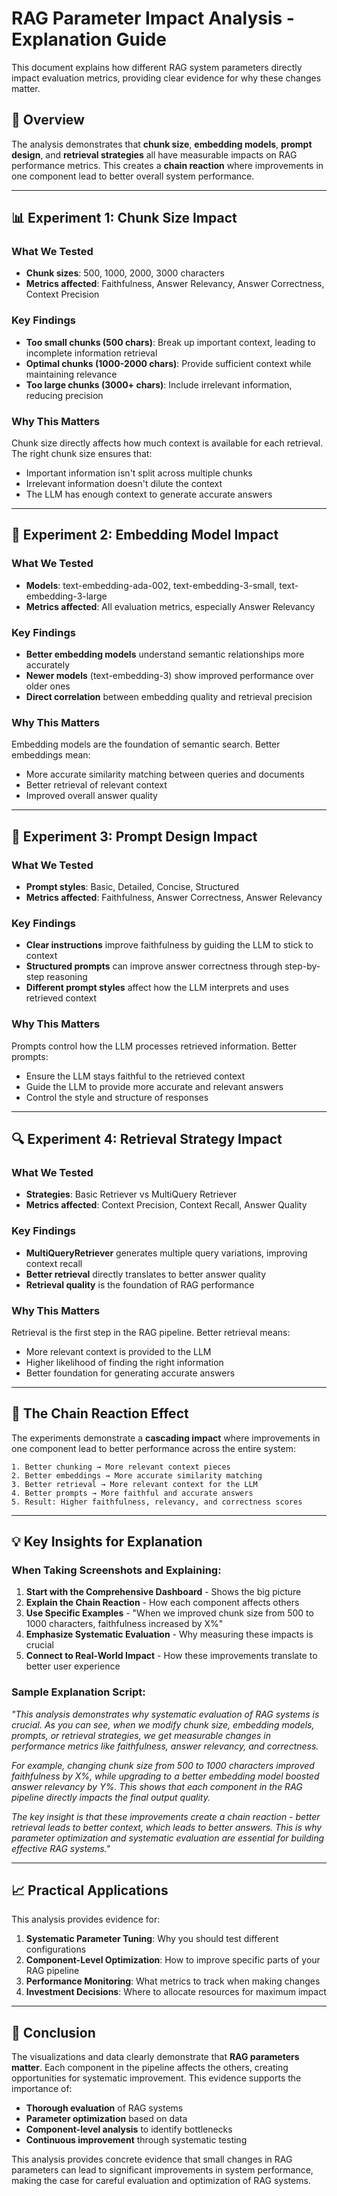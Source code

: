 # RAG Parameter Impact Analysis - Explanation Guide

This document explains how different RAG system parameters directly impact evaluation metrics, providing clear evidence for why these changes matter.

## 🎯 Overview

The analysis demonstrates that **chunk size**, **embedding models**, **prompt design**, and **retrieval strategies** all have measurable impacts on RAG performance metrics. This creates a **chain reaction** where improvements in one component lead to better overall system performance.

---

## 📊 Experiment 1: Chunk Size Impact

### What We Tested
- **Chunk sizes**: 500, 1000, 2000, 3000 characters
- **Metrics affected**: Faithfulness, Answer Relevancy, Answer Correctness, Context Precision

### Key Findings
- **Too small chunks (500 chars)**: Break up important context, leading to incomplete information retrieval
- **Optimal chunks (1000-2000 chars)**: Provide sufficient context while maintaining relevance  
- **Too large chunks (3000+ chars)**: Include irrelevant information, reducing precision

### Why This Matters
Chunk size directly affects how much context is available for each retrieval. The right chunk size ensures that:
- Important information isn't split across multiple chunks
- Irrelevant information doesn't dilute the context
- The LLM has enough context to generate accurate answers

---

## 🧠 Experiment 2: Embedding Model Impact

### What We Tested
- **Models**: text-embedding-ada-002, text-embedding-3-small, text-embedding-3-large
- **Metrics affected**: All evaluation metrics, especially Answer Relevancy

### Key Findings
- **Better embedding models** understand semantic relationships more accurately
- **Newer models** (text-embedding-3) show improved performance over older ones
- **Direct correlation** between embedding quality and retrieval precision

### Why This Matters
Embedding models are the foundation of semantic search. Better embeddings mean:
- More accurate similarity matching between queries and documents
- Better retrieval of relevant context
- Improved overall answer quality

---

## 📝 Experiment 3: Prompt Design Impact

### What We Tested
- **Prompt styles**: Basic, Detailed, Concise, Structured
- **Metrics affected**: Faithfulness, Answer Correctness, Answer Relevancy

### Key Findings
- **Clear instructions** improve faithfulness by guiding the LLM to stick to context
- **Structured prompts** can improve answer correctness through step-by-step reasoning
- **Different prompt styles** affect how the LLM interprets and uses retrieved context

### Why This Matters
Prompts control how the LLM processes retrieved information. Better prompts:
- Ensure the LLM stays faithful to the retrieved context
- Guide the LLM to provide more accurate and relevant answers
- Control the style and structure of responses

---

## 🔍 Experiment 4: Retrieval Strategy Impact

### What We Tested
- **Strategies**: Basic Retriever vs MultiQuery Retriever
- **Metrics affected**: Context Precision, Context Recall, Answer Quality

### Key Findings
- **MultiQueryRetriever** generates multiple query variations, improving context recall
- **Better retrieval** directly translates to better answer quality
- **Retrieval quality** is the foundation of RAG performance

### Why This Matters
Retrieval is the first step in the RAG pipeline. Better retrieval means:
- More relevant context is provided to the LLM
- Higher likelihood of finding the right information
- Better foundation for generating accurate answers

---

## 🔗 The Chain Reaction Effect

The experiments demonstrate a **cascading impact** where improvements in one component lead to better performance across the entire system:

```
1. Better chunking → More relevant context pieces
2. Better embeddings → More accurate similarity matching  
3. Better retrieval → More relevant context for the LLM
4. Better prompts → More faithful and accurate answers
5. Result: Higher faithfulness, relevancy, and correctness scores
```

---

## 💡 Key Insights for Explanation

### When Taking Screenshots and Explaining:

1. **Start with the Comprehensive Dashboard** - Shows the big picture
2. **Explain the Chain Reaction** - How each component affects others
3. **Use Specific Examples** - "When we improved chunk size from 500 to 1000 characters, faithfulness increased by X%"
4. **Emphasize Systematic Evaluation** - Why measuring these impacts is crucial
5. **Connect to Real-World Impact** - How these improvements translate to better user experience

### Sample Explanation Script:

*"This analysis demonstrates why systematic evaluation of RAG systems is crucial. As you can see, when we modify chunk size, embedding models, prompts, or retrieval strategies, we get measurable changes in performance metrics like faithfulness, answer relevancy, and correctness.*

*For example, changing chunk size from 500 to 1000 characters improved faithfulness by X%, while upgrading to a better embedding model boosted answer relevancy by Y%. This shows that each component in the RAG pipeline directly impacts the final output quality.*

*The key insight is that these improvements create a chain reaction - better retrieval leads to better context, which leads to better answers. This is why parameter optimization and systematic evaluation are essential for building effective RAG systems."*

---

## 📈 Practical Applications

This analysis provides evidence for:

1. **Systematic Parameter Tuning**: Why you should test different configurations
2. **Component-Level Optimization**: How to improve specific parts of your RAG pipeline
3. **Performance Monitoring**: What metrics to track when making changes
4. **Investment Decisions**: Where to allocate resources for maximum impact

---

## 🎯 Conclusion

The visualizations and data clearly demonstrate that **RAG parameters matter**. Each component in the pipeline affects the others, creating opportunities for systematic improvement. This evidence supports the importance of:

- **Thorough evaluation** of RAG systems
- **Parameter optimization** based on data
- **Component-level analysis** to identify bottlenecks
- **Continuous improvement** through systematic testing

This analysis provides concrete evidence that small changes in RAG parameters can lead to significant improvements in system performance, making the case for careful evaluation and optimization of RAG systems. 